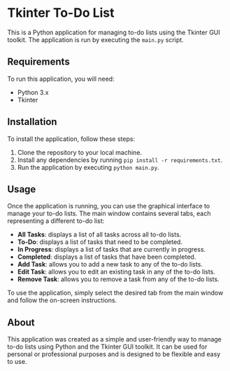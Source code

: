 # Tkinter To-Do List

This is a Python application for managing to-do lists using the Tkinter GUI toolkit. The application is run by executing the `main.py` script.

## Requirements

To run this application, you will need:

- Python 3.x
- Tkinter

## Installation

To install the application, follow these steps:

1. Clone the repository to your local machine.
2. Install any dependencies by running `pip install -r requirements.txt`.
3. Run the application by executing `python main.py`.

## Usage

Once the application is running, you can use the graphical interface to manage your to-do lists. The main window contains several tabs, each representing a different to-do list:

- **All Tasks**: displays a list of all tasks across all to-do lists.
- **To-Do**: displays a list of tasks that need to be completed.
- **In Progress**: displays a list of tasks that are currently in progress.
- **Completed**: displays a list of tasks that have been completed.
- **Add Task**: allows you to add a new task to any of the to-do lists.
- **Edit Task**: allows you to edit an existing task in any of the to-do lists.
- **Remove Task**: allows you to remove a task from any of the to-do lists.

To use the application, simply select the desired tab from the main window and follow the on-screen instructions.

## About

This application was created as a simple and user-friendly way to manage to-do lists using Python and the Tkinter GUI toolkit. It can be used for personal or professional purposes and is designed to be flexible and easy to use.
